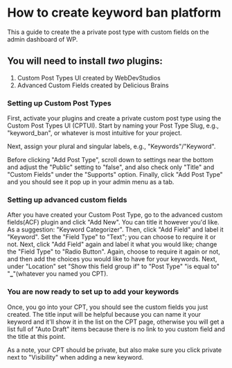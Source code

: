# How to create keyword ban platform

This a guide to create the a private post type with custom fields on the admin dashboard of WP.

## You will need to install _two_ plugins:

1. Custom Post Types UI created by WebDevStudios
2. Advanced Custom Fields created by Delicious Brains

### Setting up Custom Post Types

First, activate your plugins and create a private custom post type using the Custom Post Types UI (CPTUI). Start by naming your Post Type Slug, e.g., "keyword_ban", or whatever is most intuitive for your project.

Next, assign your plural and singular labels, e.g., "Keywords"/"Keyword".

Before clicking "Add Post Type", scroll down to settings near the bottom and adjust the "Public" setting to "false", and also check only "Title" and "Custom Fields" under the "Supports" option. Finally, click "Add Post Type" and you should see it pop up in your admin menu as a tab.

### Setting up advanced custom fields

After you have created your Custom Post Type, go to the advanced custom fields(ACF) plugin and click "Add New". You can title it however you'd like. As a suggestion: "Keyword Categorizer". Then, click "Add Field" and label it "Keyword". Set the "Field Type" to "Text"; you can choose to require it or not. Next, click "Add Field" again and label it what you would like; change the "Field Type" to "Radio Button". Again, choose to require it again or not, and then add the choices you would like to have for your keywords. Next, under "Location" set "Show this field group if" to "Post Type" "is equal to" "**\_**"(whatever you named you CPT).

### You are now ready to set up to add your keywords

Once, you go into your CPT, you should see the custom fields you just created. The title input will be helpful because you can name it your keyword and it'll show it in the list on the CPT page, otherwise you will get a list full of "Auto Draft" items because there is no link to you custom field and the title at this point.

As a note, your CPT should be private, but also make sure you click private next to "Visibility" when adding a new keyword.
